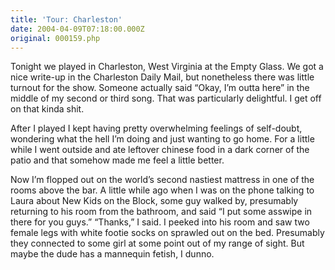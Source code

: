 ```yaml
---
title: 'Tour: Charleston'
date: 2004-04-09T07:18:00.000Z
original: 000159.php
---
```


Tonight we played in Charleston, West Virginia at the Empty Glass. We got a nice write-up in the Charleston Daily Mail, but nonetheless there was little turnout for the show. Someone actually said “Okay, I’m outta here” in the middle of my second or third song. That was particularly delightful. I get off on that kinda shit.

After I played I kept having pretty overwhelming feelings of self-doubt, wondering what the hell I’m doing and just wanting to go home. For a little while I went outside and ate leftover chinese food in a dark corner of the patio and that somehow made me feel a little better.

Now I’m flopped out on the world’s second nastiest mattress in one of the rooms above the bar. A little while ago when I was on the phone talking to Laura about New Kids on the Block, some guy walked by, presumably returning to his room from the bathroom, and said “I put some asswipe in there for you guys.” “Thanks,” I said. I peeked into his room and saw two female legs with white footie socks on sprawled out on the bed. Presumably they connected to some girl at some point out of my range of sight. But maybe the dude has a mannequin fetish, I dunno.
